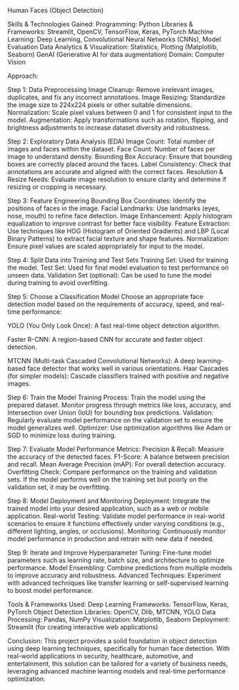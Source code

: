 Human Faces (Object Detection)

Skills & Technologies Gained:
Programming: Python
Libraries & Frameworks: Streamlit, OpenCV, TensorFlow, Keras, PyTorch
Machine Learning: Deep Learning, Convolutional Neural Networks (CNNs), Model Evaluation
Data Analytics & Visualization: Statistics, Plotting (Matplotlib, Seaborn)
GenAI (Generative AI for data augmentation)
Domain: Computer Vision

Approach:

Step 1: Data Preprocessing
Image Cleanup: Remove irrelevant images, duplicates, and fix any incorrect annotations.
Image Resizing: Standardize the image size to 224x224 pixels or other suitable dimensions.
Normalization: Scale pixel values between 0 and 1 for consistent input to the model.
Augmentation: Apply transformations such as rotation, flipping, and brightness adjustments to increase dataset diversity and robustness.

Step 2: Exploratory Data Analysis (EDA)
Image Count: Total number of images and faces within the dataset.
Face Count: Number of faces per image to understand density.
Bounding Box Accuracy: Ensure that bounding boxes are correctly placed around the faces.
Label Consistency: Check that annotations are accurate and aligned with the correct faces.
Resolution & Resize Needs: Evaluate image resolution to ensure clarity and determine if resizing or cropping is necessary.

Step 3: Feature Engineering
Bounding Box Coordinates: Identify the positions of faces in the image.
Facial Landmarks: Use landmarks (eyes, nose, mouth) to refine face detection.
Image Enhancement: Apply histogram equalization to improve contrast for better face visibility.
Feature Extraction: Use techniques like HOG (Histogram of Oriented Gradients) and LBP (Local Binary Patterns) to extract facial texture and shape features.
Normalization: Ensure pixel values are scaled appropriately for input to the model.

Step 4: Split Data into Training and Test Sets
Training Set: Used for training the model.
Test Set: Used for final model evaluation to test performance on unseen data.
Validation Set (optional): Can be used to tune the model during training to avoid overfitting.

Step 5: Choose a Classification Model
Choose an appropriate face detection model based on the requirements of accuracy, speed, and real-time performance:

YOLO (You Only Look Once): A fast real-time object detection algorithm.

Faster R-CNN: A region-based CNN for accurate and faster object detection.

MTCNN (Multi-task Cascaded Convolutional Networks): A deep learning-based face detector that works well in various orientations.
Haar Cascades (for simpler models): Cascade classifiers trained with positive and negative images.

Step 6: Train the Model
Training Process: Train the model using the prepared dataset. Monitor progress through metrics like loss, accuracy, and Intersection over Union (IoU) for bounding box predictions.
Validation: Regularly evaluate model performance on the validation set to ensure the model generalizes well.
Optimizer: Use optimization algorithms like Adam or SGD to minimize loss during training.

Step 7: Evaluate Model Performance
Metrics:
Precision & Recall: Measure the accuracy of the detected faces.
F1-Score: A balance between precision and recall.
Mean Average Precision (mAP): For overall detection accuracy.
Overfitting Check: Compare performance on the training and validation sets. If the model performs well on the training set but poorly on the validation set, it may be overfitting.

Step 8: Model Deployment and Monitoring
Deployment: Integrate the trained model into your desired application, such as a web or mobile application.
Real-world Testing: Validate model performance in real-world scenarios to ensure it functions effectively under varying conditions (e.g., different lighting, angles, or occlusions).
Monitoring: Continuously monitor model performance in production and retrain with new data if needed.

Step 9: Iterate and Improve
Hyperparameter Tuning: Fine-tune model parameters such as learning rate, batch size, and architecture to optimize performance.
Model Ensembling: Combine predictions from multiple models to improve accuracy and robustness.
Advanced Techniques: Experiment with advanced techniques like transfer learning or self-supervised learning to boost model performance.

Tools & Frameworks Used:
Deep Learning Frameworks: TensorFlow, Keras, PyTorch
Object Detection Libraries: OpenCV, Dlib, MTCNN, YOLO
Data Processing: Pandas, NumPy
Visualization: Matplotlib, Seaborn
Deployment: Streamlit (for creating interactive web applications)

Conclusion:
This project provides a solid foundation in object detection using deep learning techniques, specifically for human face detection. With real-world applications in security, healthcare, automotive, and entertainment, this solution can be tailored for a variety of business needs, leveraging advanced machine learning models and real-time performance optimization.

